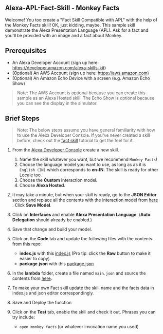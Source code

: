 ## Alexa-APL-Fact-Skill - Monkey Facts

Welcome!  You too create a "Fact Skill Compatible with APL" with the help of the Monkey Facts skill!  OK, just kidding, maybe.  This sample skill  demonstrate the Alexa Presentation Language (APL).  Ask for a fact and you'll be provided with an image and a fact about Monkey.

## Prerequisites

* An Alexa Developer Account (sign up here: https://developer.amazon.com/alexa-skills-kit)
* (Optional) An AWS Account (sign up here: https://aws.amazon.com)
* (Optional) An Amazon Echo Device with a screen (e.g. Amazon Echo Show)

> Note: The AWS Account is optional because you can create this sample as an Alexa Hosted skill.  The Echo Show is optional because you can see the display in the simulator.

## Brief Steps

> Note: The below steps assume you have general familiarity with how to use the Alexa Developer Console.  If you've never created a skill before, check out the [fact skill](https://github.com/alexa/skill-sample-nodejs-fact) tutorial to get the feel for it.


1. From the [Alexa Developer Console](https://developer.amazon.com/alexa-skills-kit) create a new skill.
    1. Name the skill whatever you want, but we recommend `Monkey Facts`!
    1. Choose the language model you want to use, as long as as it is `English (IN)` which corresponds to **en-IN**.  The skill is ready for other Locale too.
    1. Choose the **Custom** interaction model.
    1. Choose **Alexa Hosted**.
1. It may take a minute, but when your skill is ready, go to the **JSON Editor** section and replace all the contents with the interaction model from [here](https://github.com/rimmi21/Alexa-APL-Fact-Skill/blob/master/json-editor.json) .  Click **Save Model**.
1. Click on **Interfaces** and enable **Alexa Presentation Language**.  (**Auto Delegation** should already be enabled.)
1. Save that change and build your model.
1. Click on the **Code** tab and update the following files with the contents from this repo:
    * **index.js** with this [index.js](./lambda/index.js) (Pro tip: click the **Raw** button to make it easier to copy)
    * **package.json** with this [package.json](./lambda/package.json)

1. In the **lambda** folder, create a file named `main.json`  and source the contents from [here](./lambda/main.json).

1. To make your own Fact skill update the skill name and the facts data in index.js and json editor correspondingly.

1. Save and Deploy the function
1. Click on the **Test** tab, enable the skill and check it out.  Phrases you can try include:
    * `open monkey facts` (or whatever invocation name you used)
    


